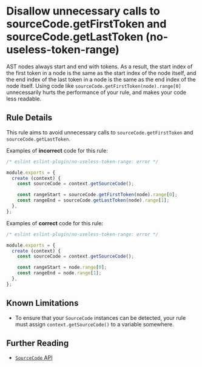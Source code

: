 # Disallow unnecessary calls to sourceCode.getFirstToken and sourceCode.getLastToken (no-useless-token-range)

AST nodes always start and end with tokens. As a result, the start index of the first token in a node is the same as the start index of the node itself, and the end index of the last token in a node is the same as the end index of the node itself. Using code like `sourceCode.getFirstToken(node).range[0]` unnecessarily hurts the performance of your rule, and makes your code less readable.

## Rule Details

This rule aims to avoid unnecessary calls to `sourceCode.getFirstToken` and `sourceCode.getLastToken`.

Examples of **incorrect** code for this rule:

```js
/* eslint eslint-plugin/no-useless-token-range: error */

module.exports = {
  create (context) {
    const sourceCode = context.getSourceCode();

    const rangeStart = sourceCode.getFirstToken(node).range[0];
    const rangeEnd = sourceCode.getLastToken(node).range[1];
  },
};
```

Examples of **correct** code for this rule:

```js
/* eslint eslint-plugin/no-useless-token-range: error */

module.exports = {
  create (context) {
    const sourceCode = context.getSourceCode();

    const rangeStart = node.range[0];
    const rangeEnd = node.range[1];
  },
};
```

## Known Limitations

* To ensure that your `SourceCode` instances can be detected, your rule must assign `context.getSourceCode()` to a variable somewhere.

## Further Reading

* [`SourceCode` API](https://eslint.org/docs/developer-guide/working-with-rules#contextgetsourcecode)

